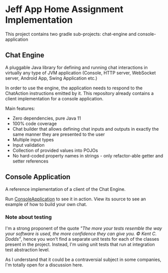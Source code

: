 # Jeff App Home Assignment Implementation

This project contains two gradle sub-projects:
chat-engine and console-application

## Chat Engine

A pluggable Java library for defining and running chat interactions in virtually
any type of JVM application (Console, HTTP server, WebSocket server, Android App,
Swing Application etc.)

In order to use the engine, the application needs to respond to the ChatAction
instructions emitted by it. This repository already contains a client implementation
for a console application.

Main features:
* Zero dependencies, pure Java 11
* 100% code coverage
* Chat builder that allows defining chat inputs and outputs in exactly the same
manner they are presented to the user
* Multiple input types
* Input validation
* Collection of provided values into POJOs
* No hard-coded property names in strings - only refactor-able getter and setter references

## Console Application

A reference implementation of a client of the Chat Engine.

Run [ConsoleApplication](console-application/src/main/java/jeff/app/homework/console/ConsoleApplication.java)
to see it in action. View its source to see an example of how to build your own chat.

### Note about testing

I'm a strong proponent of the quote _"The more your tests resemble the way your software
is used, the more confidence they can give you. © Kent C. Dodds"_, hence you won't find
a separate unit tests for each of the classes present in the project. Instead, I'm using
unit tests that run at integration test abstraction level.

As I understand that it could be a contraversial subject in some companies, I'm totally
open for a discussion here.
